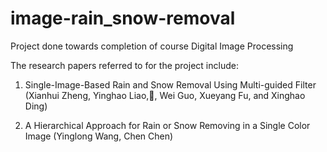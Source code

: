 # image-rain_snow-removal
Project done towards completion of course Digital Image Processing

The research papers referred to for the project include:
1) Single-Image-Based Rain and Snow Removal Using Multi-guided Filter (Xianhui Zheng, Yinghao Liao,, Wei Guo, Xueyang Fu, and Xinghao Ding)

2) A Hierarchical Approach for Rain or Snow Removing in a Single Color Image (Yinglong Wang, Chen Chen)


